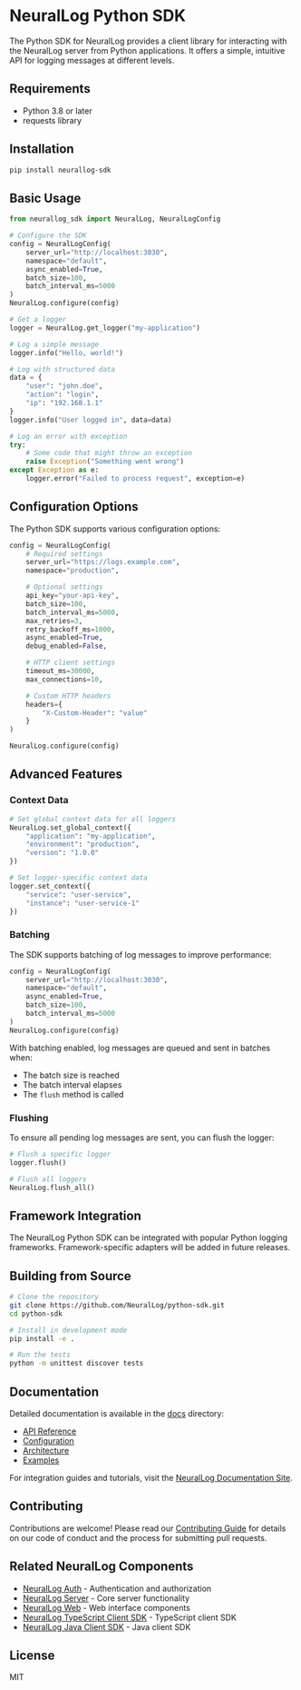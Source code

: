 # NeuralLog Python SDK

The Python SDK for NeuralLog provides a client library for interacting with the NeuralLog server from Python applications. It offers a simple, intuitive API for logging messages at different levels.

## Requirements

- Python 3.8 or later
- requests library

## Installation

```bash
pip install neurallog-sdk
```

## Basic Usage

```python
from neurallog_sdk import NeuralLog, NeuralLogConfig

# Configure the SDK
config = NeuralLogConfig(
    server_url="http://localhost:3030",
    namespace="default",
    async_enabled=True,
    batch_size=100,
    batch_interval_ms=5000
)
NeuralLog.configure(config)

# Get a logger
logger = NeuralLog.get_logger("my-application")

# Log a simple message
logger.info("Hello, world!")

# Log with structured data
data = {
    "user": "john.doe",
    "action": "login",
    "ip": "192.168.1.1"
}
logger.info("User logged in", data=data)

# Log an error with exception
try:
    # Some code that might throw an exception
    raise Exception("Something went wrong")
except Exception as e:
    logger.error("Failed to process request", exception=e)
```

## Configuration Options

The Python SDK supports various configuration options:

```python
config = NeuralLogConfig(
    # Required settings
    server_url="https://logs.example.com",
    namespace="production",

    # Optional settings
    api_key="your-api-key",
    batch_size=100,
    batch_interval_ms=5000,
    max_retries=3,
    retry_backoff_ms=1000,
    async_enabled=True,
    debug_enabled=False,

    # HTTP client settings
    timeout_ms=30000,
    max_connections=10,

    # Custom HTTP headers
    headers={
        "X-Custom-Header": "value"
    }
)

NeuralLog.configure(config)
```

## Advanced Features

### Context Data

```python
# Set global context data for all loggers
NeuralLog.set_global_context({
    "application": "my-application",
    "environment": "production",
    "version": "1.0.0"
})

# Set logger-specific context data
logger.set_context({
    "service": "user-service",
    "instance": "user-service-1"
})
```

### Batching

The SDK supports batching of log messages to improve performance:

```python
config = NeuralLogConfig(
    server_url="http://localhost:3030",
    namespace="default",
    async_enabled=True,
    batch_size=100,
    batch_interval_ms=5000
)
NeuralLog.configure(config)
```

With batching enabled, log messages are queued and sent in batches when:
- The batch size is reached
- The batch interval elapses
- The `flush` method is called

### Flushing

To ensure all pending log messages are sent, you can flush the logger:

```python
# Flush a specific logger
logger.flush()

# Flush all loggers
NeuralLog.flush_all()
```

## Framework Integration

The NeuralLog Python SDK can be integrated with popular Python logging frameworks. Framework-specific adapters will be added in future releases.

## Building from Source

```bash
# Clone the repository
git clone https://github.com/NeuralLog/python-sdk.git
cd python-sdk

# Install in development mode
pip install -e .

# Run the tests
python -m unittest discover tests
```

## Documentation

Detailed documentation is available in the [docs](./docs) directory:

- [API Reference](./docs/api.md)
- [Configuration](./docs/configuration.md)
- [Architecture](./docs/architecture.md)
- [Examples](./docs/examples)

For integration guides and tutorials, visit the [NeuralLog Documentation Site](https://neurallog.github.io/docs/).

## Contributing

Contributions are welcome! Please read our [Contributing Guide](./CONTRIBUTING.md) for details on our code of conduct and the process for submitting pull requests.

## Related NeuralLog Components

- [NeuralLog Auth](https://github.com/NeuralLog/auth) - Authentication and authorization
- [NeuralLog Server](https://github.com/NeuralLog/server) - Core server functionality
- [NeuralLog Web](https://github.com/NeuralLog/web) - Web interface components
- [NeuralLog TypeScript Client SDK](https://github.com/NeuralLog/typescript-client-sdk) - TypeScript client SDK
- [NeuralLog Java Client SDK](https://github.com/NeuralLog/Java-client-sdk) - Java client SDK

## License

MIT
